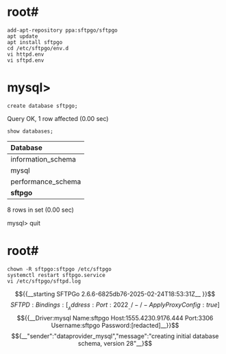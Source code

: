 ##
# root#
    add-apt-repository ppa:sftpgo/sftpgo
    apt update
    apt install sftpgo
    cd /etc/sftpgo/env.d
    vi httpd.env
    vi sftpd.env
##
# mysql>
    create database sftpgo;
Query OK, 1 row affected (0.00 sec)

    show databases;

| Database           |
|:-------------------|
| information_schema |
| mysql              |
| performance_schema |
| __sftpgo__         |
8 rows in set (0.00 sec)

mysql> quit
##
# root#
    chown -R sftpgo:sftpgo /etc/sftpgo
    systemctl restart sftpgo.service
    vi /etc/sftpgo/sftpd.log
    
$${{__starting SFTPGo 2.6.6-6825db76-2025-02-24T18:53:31Z__ }}$$
$${SFTPD:{Bindings:[{__Address: Port:2022__ - / - / - ApplyProxyConfig:true}]}}$$
$${{__Driver:mysql Name:sftpgo Host:1555.4230.9176.444 Port:3306 Username:sftpgo Password:[redacted]__}}$$
$${__"sender":"dataprovider_mysql","message":"creating initial database schema, version 28"__}$$
